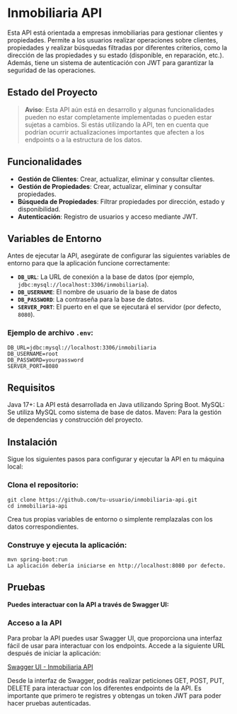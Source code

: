 # Inmobiliaria API

Esta API está orientada a empresas inmobiliarias para gestionar clientes y propiedades. Permite a los usuarios realizar operaciones sobre clientes, propiedades y realizar búsquedas filtradas por diferentes criterios, como la dirección de las propiedades y su estado (disponible, en reparación, etc.). Además, tiene un sistema de autenticación con JWT para garantizar la seguridad de las operaciones.

## Estado del Proyecto

> **Aviso**: Esta API aún está en desarrollo y algunas funcionalidades pueden no estar completamente implementadas o pueden estar sujetas a cambios. Si estás utilizando la API, ten en cuenta que podrían ocurrir actualizaciones importantes que afecten a los endpoints o a la estructura de los datos.


## Funcionalidades

- **Gestión de Clientes**: Crear, actualizar, eliminar y consultar clientes.
- **Gestión de Propiedades**: Crear, actualizar, eliminar y consultar propiedades.
- **Búsqueda de Propiedades**: Filtrar propiedades por dirección, estado y disponibilidad.
- **Autenticación**: Registro de usuarios y acceso mediante JWT.


## Variables de Entorno

Antes de ejecutar la API, asegúrate de configurar las siguientes variables de entorno para que la aplicación funcione correctamente:

- **`DB_URL`**: La URL de conexión a la base de datos (por ejemplo, `jdbc:mysql://localhost:3306/inmobiliaria`).
- **`DB_USERNAME`**: El nombre de usuario de la base de datos
- **`DB_PASSWORD`**: La contraseña para la base de datos.
- **`SERVER_PORT`**: El puerto en el que se ejecutará el servidor (por defecto, `8080`).

### Ejemplo de archivo `.env`:

```dotenv
DB_URL=jdbc:mysql://localhost:3306/inmobiliaria
DB_USERNAME=root
DB_PASSWORD=yourpassword
SERVER_PORT=8080
```

## Requisitos
Java 17+: La API está desarrollada en Java utilizando Spring Boot.
MySQL: Se utiliza MySQL como sistema de base de datos.
Maven: Para la gestión de dependencias y construcción del proyecto.

## Instalación
Sigue los siguientes pasos para configurar y ejecutar la API en tu máquina local:

### Clona el repositorio:
```dotenv
git clone https://github.com/tu-usuario/inmobiliaria-api.git
cd inmobiliaria-api
```
Crea tus propias variables de entorno o simplente remplazalas con los datos correspondientes.

### Construye y ejecuta la aplicación:
```dotenv
mvn spring-boot:run
La aplicación debería iniciarse en http://localhost:8080 por defecto.
```
## Pruebas
**Puedes interactuar con la API a través de Swagger UI:**

### Acceso a la API

Para probar la API puedes usar Swagger UI, que proporciona una interfaz fácil de usar para interactuar con los endpoints. Accede a la siguiente URL después de iniciar la aplicación:

[Swagger UI - Inmobiliaria API](http://localhost:8080/swagger-ui/index.html)

Desde la interfaz de Swagger, podrás realizar peticiones GET, POST, PUT, DELETE para interactuar con los diferentes endpoints de la API. Es importante que primero te registres y obtengas un token JWT para poder hacer pruebas autenticadas.